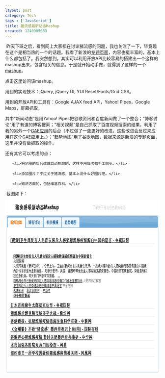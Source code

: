 ```yaml
---
layout: post
category: Tech
tags : ['JavaScript']
title: 猪流感最新动态Mashup
created: 1240985083
---
```

<p>&nbsp;昨天下班之后，看到网上大家都在讨论猪流感的问题，我也关注了一下，毕竟现在这个是相当热的一个的话题。我看了新浪的<a href="http://news.sina.com.cn/z/zhuliugan/index.shtml">专题页面</a>，内容也挺丰富的，基本上什么都包括了。我突然想到，其实可以利用开放API比较容易的搭建出一个这样的mashup出来，包含相关的信息。于是就开始动手做，就得到了这样的一个<a href="http://js-playground.appspot.com/swineflu/static/index.html">mashup</a>。</p>

<p>点击<a href="http://js-playground.appspot.com/swineflu/static/index.html">这里</a>访问该mashup。</p>

<p>用到的实现技术：jQuery, jQuery UI, YUI Reset/Fonts/Grid CSS。</p>

<p>用到的开放API和工具有：Google AJAX feed API，Yahoo! Pipes，Google Maps，屏幕抓取。</p>

<p>其中&ldquo;新闻动态&rdquo;是用Yahoo! Pipes把谷歌资讯和百度新闻做了一个整合；&ldquo;博客讨论&ldquo;用了有道的博客搜索；&rdquo;相关视频&ldquo;是自己抓取了百度视频搜索的结果，利用了我的另外一个<a href="http://online-video-player.appspot.com/">GAE应用</a>的后台（不过做了一些更好的改进，这些改进会反过来应用在这个GAE应用上。）；&rdquo;趋势地图&ldquo;用了谷歌地图，数据来源是新浪的专题页面，这里并没有做抓取的操作。</p>

<p>还有其它可以考虑的点：</p>

<ul>

    <li>把地图的后台改成自动抓取的，这样不用每次都手工同步。</li>

    <li>添加图片？不过关于猪流感，基本上没什么好图片吧。</li>

    <li>知识方面的，包括维基百科。</li>

</ul>

<p>&nbsp;截图如下：</p>

<p><img width="787" height="565" alt="" src="/assets/files/swineflumashup.png" /></p>
